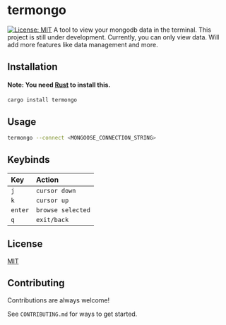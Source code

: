 
# termongo
[![License: MIT](https://img.shields.io/badge/License-MIT-yellow.svg)](https://opensource.org/licenses/MIT)
A tool to view your mongodb data in the terminal. This project is still under development. Currently, you can only view data. Will add more features like data management and more.
## Installation

#### Note: You need [Rust](https://www.rust-lang.org/) to install this.
```bash
cargo install termongo
```

## Usage
```bash
termongo --connect <MONGOOSE_CONNECTION_STRING>
```

## Keybinds

|    Key | Action     | 
| :-------- | :------- |
| `j` | `cursor down` |
| `k` | `cursor up` |
| `enter` | `browse selected` |
| `q` | `exit/back` |



## License

[MIT](https://choosealicense.com/licenses/mit/)


## Contributing

Contributions are always welcome!

See `CONTRIBUTING.md` for ways to get started.



